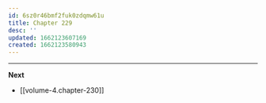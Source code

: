 ```yaml
---
id: 6sz0r46bmf2fuk0zdqmw61u
title: Chapter 229
desc: ''
updated: 1662123607169
created: 1662123580943
---
```



____

**Next**
* [[volume-4.chapter-230]]